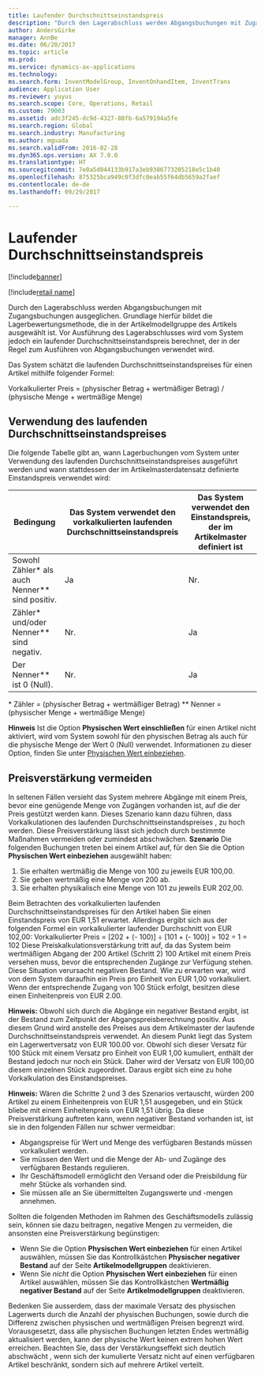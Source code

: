 ```yaml
---
title: Laufender Durchschnittseinstandspreis
description: "Durch den Lagerabschluss werden Abgangsbuchungen mit Zugangsbuchungen ausgeglichen. Grundlage hierfür bildet die Lagerbewertungsmethode, die in der Artikelmodellgruppe des Artikels ausgewählt ist. Vor Ausführung des Lagerabschlusses wird vom System jedoch ein laufender Durchschnittseinstandspreis berechnet, der in der Regel zum Ausführen von Abgangsbuchungen verwendet wird."
author: AndersGirke
manager: AnnBe
ms.date: 06/20/2017
ms.topic: article
ms.prod: 
ms.service: dynamics-ax-applications
ms.technology: 
ms.search.form: InventModelGroup, InventOnhandItem, InventTrans
audience: Application User
ms.reviewer: yuyus
ms.search.scope: Core, Operations, Retail
ms.custom: 79003
ms.assetid: adc3f245-dc9d-4327-88fb-6a579194a5fe
ms.search.region: Global
ms.search.industry: Manufacturing
ms.author: mguada
ms.search.validFrom: 2016-02-28
ms.dyn365.ops.version: AX 7.0.0
ms.translationtype: HT
ms.sourcegitcommit: 7e0a5d044133b917a3eb9386773205218e5c1b40
ms.openlocfilehash: 875325bca949c0f3dfc0eab55f64db5659a2faef
ms.contentlocale: de-de
ms.lasthandoff: 09/29/2017

---
```


# <a name="running-average-cost-price"></a>Laufender Durchschnittseinstandspreis

[!include[banner](../includes/banner.md)]

[!include[retail name](../includes/retail-name.md)]


Durch den Lagerabschluss werden Abgangsbuchungen mit Zugangsbuchungen ausgeglichen. Grundlage hierfür bildet die Lagerbewertungsmethode, die in der Artikelmodellgruppe des Artikels ausgewählt ist. Vor Ausführung des Lagerabschlusses wird vom System jedoch ein laufender Durchschnittseinstandspreis berechnet, der in der Regel zum Ausführen von Abgangsbuchungen verwendet wird.

Das System schätzt die laufenden Durchschnittseinstandspreises für einen Artikel mithilfe folgender Formel: 

Vorkalkulierter Preis = (physischer Betrag + wertmäßiger Betrag) / (physische Menge + wertmäßige Menge)

## <a name="using-the-running-average-cost-price"></a>Verwendung des laufenden Durchschnittseinstandspreises
Die folgende Tabelle gibt an, wann Lagerbuchungen vom System unter Verwendung des laufenden Durchschnittseinstandspreises ausgeführt werden und wann stattdessen der im Artikelmasterdatensatz definierte Einstandspreis verwendet wird:

| Bedingung                                               | Das System verwendet den vorkalkulierten laufenden Durchschnittseinstandspreis | Das System verwendet den Einstandspreis, der im Artikelmaster definiert ist |
|---------------------------------------------------------|----------------------------------------------------------|-------------------------------------------------------------------|
| Sowohl Zähler\* als auch Nenner\*\* sind positiv.  | Ja                                                      | Nr.                                                                |
| Zähler\* und/oder Nenner\*\* sind negativ. | Nr.                                                       | Ja                                                               |
| Der Nenner\*\* ist 0 (Null).                        | Nr.                                                       | Ja                                                               |

\* Zähler = (physischer Betrag + wertmäßiger Betrag) \*\* Nenner = (physischer Menge + wertmäßige Menge) 

**Hinweis** Ist die Option **Physischen Wert einschließen** für einen Artikel nicht aktiviert, wird vom System sowohl für den physischen Betrag als auch für die physische Menge der Wert 0 (Null) verwendet. Informationen zu dieser Option, finden Sie unter [Physischen Wert einbeziehen](include-physical-value.md).

## <a name="avoiding-pricing-amplification"></a>Preisverstärkung vermeiden
In seltenen Fällen versieht das System mehrere Abgänge mit einem Preis, bevor eine genügende Menge von Zugängen vorhanden ist, auf die der Preis gestützt werden kann. Dieses Szenario kann dazu führen, dass Vorkalkulationen des laufenden Durchschnittseinstandspreises , zu hoch werden. Diese Preisverstärkung lässt sich jedoch durch bestimmte Maßnahmen vermeiden oder zumindest abschwächen. **Szenario** Die folgenden Buchungen treten bei einem Artikel auf, für den Sie die Option **Physischen Wert einbeziehen** ausgewählt haben:

1.  Sie erhalten wertmäßig die Menge von 100 zu jeweils EUR 100,00.
2.  Sie geben wertmäßig eine Menge von 200 ab.
3.  Sie erhalten physikalisch eine Menge von 101 zu jeweils EUR 202,00.

Beim Betrachten des vorkalkulierten laufenden Durchschnittseinstandspreises für den Artikel haben Sie einen Einstandspreis von EUR 1,51 erwartet. Allerdings ergibt sich aus der folgenden Formel ein vorkalkulierter laufender Durchschnitt von EUR 102,00: Vorkalkulierter Preis = \[202 + (- 100)\] ÷ \[101 + (- 100)\] = 102 ÷ 1 = 102 Diese Preiskalkulationsverstärkung tritt auf, da das System beim wertmäßigen Abgang der 200 Artikel (Schritt 2) 100 Artikel mit einem Preis versehen muss, bevor die entsprechenden Zugänge zur Verfügung stehen. Diese Situation verursacht negativen Bestand. Wie zu erwarten war, wird von dem System daraufhin ein Preis pro Einheit von EUR 1,00 vorkalkuliert. Wenn der entsprechende Zugang von 100 Stück erfolgt, besitzen diese einen Einheitenpreis von EUR 2.00. 

**Hinweis:** Obwohl sich durch die Abgänge ein negativer Bestand ergibt, ist der Bestand zum Zeitpunkt der Abgangspreisberechnung positiv. Aus diesem Grund wird anstelle des Preises aus dem Artikelmaster der laufende Durchschnittseinstandspreis verwendet. An diesem Punkt liegt das System ein Lagerwertversatz von EUR 100.00 vor. Obwohl sich dieser Versatz für 100 Stück mit einem Versatz pro Einheit von EUR 1,00 kumuliert, enthält der Bestand jedoch nur noch ein Stück. Daher wird der Versatz von EUR 100,00 diesem einzelnen Stück zugeordnet. Daraus ergibt sich eine zu hohe Vorkalkulation des Einstandspreises. 

**Hinweis:** Wären die Schritte 2 und 3 des Szenarios vertauscht, würden 200 Artikel zu einem Einheitenpreis von EUR 1,51 ausgegeben, und ein Stück bliebe mit einem Einheitenpreis von EUR 1,51 übrig. Da diese Preisverstärkung auftreten kann, wenn negativer Bestand vorhanden ist, ist sie in den folgenden Fällen nur schwer vermeidbar:

-   Abgangspreise für Wert und Menge des verfügbaren Bestands müssen vorkalkuliert werden.
-   Sie müssen den Wert und die Menge der Ab- und Zugänge des verfügbaren Bestands regulieren.
-   Ihr Geschäftsmodell ermöglicht den Versand oder die Preisbildung für mehr Stücke als vorhanden sind.
-   Sie müssen alle an Sie übermittelten Zugangswerte und -mengen annehmen.

Sollten die folgenden Methoden im Rahmen des Geschäftsmodells zulässig sein, können sie dazu beitragen, negative Mengen zu vermeiden, die ansonsten eine Preisverstärkung begünstigen:

-   Wenn Sie die Option **Physischen Wert einbeziehen** für einen Artikel auswählen, müssen Sie das Kontrollkästchen **Physischer negativer Bestand** auf der Seite **Artikelmodellgruppen** deaktivieren.
-   Wenn Sie *nicht* die Option **Physischen Wert einbeziehen** für einen Artikel auswählen, müssen Sie das Kontrollkästchen **Wertmäßig negativer Bestand** auf der Seite **Artikelmodellgruppen** deaktivieren.

Bedenken Sie ausserdem, dass der maximale Versatz des physischen Lagerwerts durch die Anzahl der physischen Buchungen, sowie durch die Differenz zwischen physischen und wertmäßigen Preisen begrenzt wird. Vorausgesetzt, dass alle physischen Buchungen letzten Endes wertmäßig aktualisiert werden, kann der physische Wert keinen extrem hohen Wert erreichen. Beachten Sie, dass der Verstärkungseffekt sich deutlich abschwächt , wenn sich der kumulierte Versatz nicht auf einen verfügbaren Artikel beschränkt, sondern sich auf mehrere Artikel verteilt.




